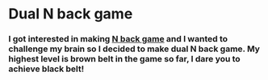 # Dual N back game

### I got interested in making [N back game](https://github.com/kjs29/nback) and I wanted to challenge my brain so I decided to make dual N back game. My highest level is brown belt in the game so far, I dare you to achieve black belt!